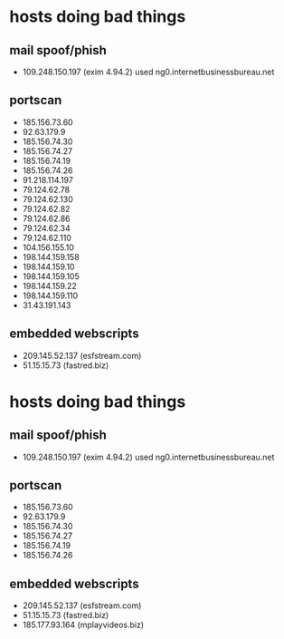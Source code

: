 # hosts doing bad things

## mail spoof/phish

- 109.248.150.197 (exim 4.94.2) used ng0.internetbusinessbureau.net

## portscan

- 185.156.73.60
- 92.63.179.9
- 185.156.74.30
- 185.156.74.27
- 185.156.74.19
- 185.156.74.26
- 91.218.114.197
- 79.124.62.78
- 79.124.62.130
- 79.124.62.82
- 79.124.62.86
- 79.124.62.34
- 79.124.62.110
- 104.156.155.10
- 198.144.159.158
- 198.144.159.10
- 198.144.159.105
- 198.144.159.22
- 198.144.159.110
- 31.43.191.143

## embedded webscripts

- 209.145.52.137 (esfstream.com)
- 51.15.15.73 (fastred.biz)

# hosts doing bad things

## mail spoof/phish

- 109.248.150.197 (exim 4.94.2) used ng0.internetbusinessbureau.net

## portscan

- 185.156.73.60
- 92.63.179.9
- 185.156.74.30
- 185.156.74.27
- 185.156.74.19
- 185.156.74.26

## embedded webscripts

- 209.145.52.137 (esfstream.com)
- 51.15.15.73 (fastred.biz)
- 185.177.93.164 (mplayvideos.biz)